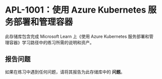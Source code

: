 # APL-1001：使用 Azure Kubernetes 服务部署和管理容器

此存储库包含完成 Microsoft Learn 上《使用 Azure Kubernetes 服务部署和管理容器》学习路径中的练习所需的说明和资产。
## 报告问题
如果在练习中遇到任何问题，请将其报告为此存储库中的 **问题**。
